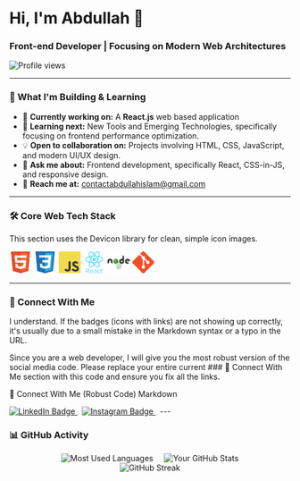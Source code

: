 # Hi, I'm Abdullah 👋

### Front-end Developer | Focusing on Modern Web Architectures

<p align="left">
  <img src="https://komarev.com/ghpvc/?username=abdullahislam123&style=flat-square&color=blue" alt="Profile views" />
</p>

---

### 🚀 What I'm Building & Learning

- 🔭 **Currently working on:** A **React.js** web based application 
- 🌱 **Learning next:** New Tools and Emerging Technologies, specifically focusing on frontend performance optimization.
- 💡 **Open to collaboration on:** Projects involving HTML, CSS, JavaScript, and modern UI/UX design.
- 💬 **Ask me about:** Frontend development, specifically React, CSS-in-JS, and responsive design.
- 📧 **Reach me at:** contactabdullahislam@gmail.com

---

### 🛠️ Core Web Tech Stack

This section uses the Devicon library for clean, simple icon images.

<p align="left">
  <img src="https://raw.githubusercontent.com/devicons/devicon/master/icons/html5/html5-original.svg" alt="html5" width="40" height="40"/>
  <img src="https://raw.githubusercontent.com/devicons/devicon/master/icons/css3/css3-original.svg" alt="css3" width="40" height="40"/>
  <img src="https://raw.githubusercontent.com/devicons/devicon/master/icons/javascript/javascript-original.svg" alt="javascript" width="40" height="40"/>
  <img src="https://raw.githubusercontent.com/devicons/devicon/master/icons/react/react-original-wordmark.svg" alt="react" width="40" height="40"/>
  <img src="https://raw.githubusercontent.com/devicons/devicon/master/icons/nodejs/nodejs-original-wordmark.svg" alt="nodejs" width="40" height="40"/>
  <img src="https://raw.githubusercontent.com/devicons/devicon/master/icons/git/git-original.svg" alt="git" width="40" height="40"/>
</p>

---

### 🔗 Connect With Me

I understand. If the badges (icons with links) are not showing up correctly, it's usually due to a small mistake in the Markdown syntax or a typo in the URL.

Since you are a web developer, I will give you the most robust version of the social media code. Please replace your entire current ### 🔗 Connect With Me section with this code and ensure you fix all the links.

🔗 Connect With Me (Robust Code)
Markdown

<a href="https://www.linkedin.com/in/abdullah-islam-81730b2a1" target="_blank">
  <img src="https://img.shields.io/badge/LinkedIn-0077B5?style=for-the-badge&logo=linkedin&logoColor=white" alt="LinkedIn Badge"/>
</a>
&nbsp;
<a href="https://www.instagram.com/script.vibe1" target="_blank">
  <img src="https://img.shields.io/badge/Instagram-E4405F?style=for-the-badge&logo=instagram&logoColor=white" alt="Instagram Badge"/>
</a>
&nbsp;
---

### 📊 GitHub Activity

<p align="center">
  <img src="https://github-readme-stats.vercel.app/api/top-langs/?username=abdullahislam123&layout=compact&theme=dark&langs_count=6" alt="Most Used Languages" />
  &nbsp;&nbsp;&nbsp;
  <img src="https://github-readme-stats.vercel.app/api?username=abdullahislam123&show_icons=true&theme=dark&line_height=27&hide_title=true" alt="Your GitHub Stats" />
  <br/>
  <img src="https://github-readme-streak-stats.herokuapp.com/?user=abdullahislam123&theme=dark&hide_border=true" alt="GitHub Streak" />
</p>
